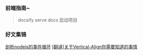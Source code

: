 ### 前端指南~

> docsify serve docs 启动项目

### 好文集锦

[剖析nodejs的事件循环](https://juejin.im/post/5af1413ef265da0b851cce80)
[[翻译]关于Vertical-Align你需要知道的事情](https://segmentfault.com/a/1190000002668492)